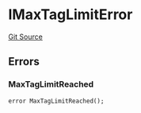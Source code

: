 # IMaxTagLimitError
[Git Source](https://github.com/thrackle-io/rules-protocol/blob/108c58e2bb8e5c2e5062cebb48a41dcaadcbfcd8/src/interfaces/IErrors.sol)


## Errors
### MaxTagLimitReached

```solidity
error MaxTagLimitReached();
```

